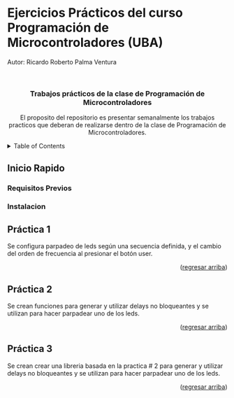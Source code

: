 # Ejercicios Prácticos del curso Programación de Microcontroladores (UBA)
 
<!-- Improved compatibility of regresar arriba link: See: https://github.com/othneildrew/Best-README-Template/pull/73 -->
<a id="readme-top"></a>
<!--
*** Thanks for checking out the Best-README-Template. If you have a suggestion
*** that would make this better, please fork the repo and create a pull request
*** or simply open an issue with the tag "enhancement".
*** Don't forget to give the project a star!
*** Thanks again! Now go create something AMAZING! :D
-->

Autor: Ricardo Roberto Palma Ventura


<!-- PROJECT LOGO -->
<br />
<div align="center">
  
  <h3 align="center">Trabajos prácticos de la clase de Programación de Microcontroladores </h3>

  <p align="center">
    El proposito del repositorio es presentar semanalmente los trabajos practicos que deberan de realizarse dentro de la clase de Programación de Microcontroladores.    
    
  </p>
</div>


<!-- TABLE OF CONTENTS -->
<details>
  <summary>Table of Contents</summary>
  <ol>
    <li>
      <a href="#acerca-del-repositorio">Acerca del Repositorio</a>
      <ul>
        <li><a href="#contruido-con">Contruido con</a></li>
      </ul>
    </li>
    <li>
      <a href="#inicio-rapido">Inicio Rapido</a>
      <ul>
        <li><a href="#requisitos-previos">Requisitos previos</a></li>
        <li><a href="#instalacion">Instalacion</a></li>
      </ul>
    </li>
    <li><a href="#usage">Práctica 1</a></li>
    <li><a href="#usage">Práctica 2</a></li>
	<li><a href="#usage">Práctica 3</a></li>
	
  </ol>
</details>

## Inicio Rapido

### Requisitos Previos

### Instalacion


## Práctica 1

Se configura parpadeo de leds según una secuencia definida, y el cambio del orden de frecuencia al presionar el botón user.

<p align="right">(<a href="#readme-top">regresar arriba</a>)</p>

## Práctica 2

Se crean funciones para generar y utilizar delays no bloqueantes y se utilizan para hacer parpadear uno de los leds.

<p align="right">(<a href="#readme-top">regresar arriba</a>)</p>

## Práctica 3

Se crean crear una libreria basada en la practica # 2 para generar y utilizar delays no bloqueantes y se utilizan para hacer parpadear uno de los leds.

<p align="right">(<a href="#readme-top">regresar arriba</a>)</p>
